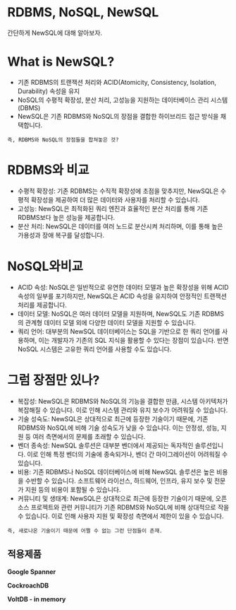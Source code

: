 # RDBMS, NoSQL, NewSQL
간단하게 NewSQL에 대해 알아보자.

# What is NewSQL?

- 기존 RDBMS의 트랜잭션 처리와 ACID(Atomicity, Consistency, Isolation, Durability) 속성을 유지
- NoSQL의 수평적 확장성, 분산 처리, 고성능을 지원하는 데이터베이스 관리 시스템(DBMS)
- NewSQL은 기존 RDBMS와 NoSQL의 장점을 결합한 하이브리드 접근 방식을 채택합니다.

`즉, RDBMS와 NoSQL의 장점들을 합쳐놓은 것?`

# RDBMS와 비교

- 수평적 확장성: 기존 RDBMS는 수직적 확장성에 초점을 맞추지만, NewSQL은 수평적 확장성을 제공하여 더 많은 데이터와 사용자를 처리할 수 있습니다.
- 고성능: NewSQL은 최적화된 쿼리 엔진과 효율적인 분산 처리를 통해 기존 RDBMS보다 높은 성능을 제공합니다.
- 분산 처리: NewSQL은 데이터를 여러 노드로 분산시켜 처리하며, 이를 통해 높은 가용성과 장애 복구를 달성합니다.

# NoSQL와비교

- ACID 속성: NoSQL은 일반적으로 유연한 데이터 모델과 높은 확장성을 위해 ACID 속성의 일부를 포기하지만, NewSQL은 ACID 속성을 유지하여 안정적인 트랜잭션 처리를 제공합니다.
- 데이터 모델: NoSQL은 여러 데이터 모델을 지원하며, NewSQL도 기존 RDBMS의 관계형 데이터 모델 외에 다양한 데이터 모델을 지원할 수 있습니다.
- 쿼리 언어: 대부분의 NewSQL 데이터베이스는 SQL을 기반으로 한 쿼리 언어를 사용하며, 이는 개발자가 기존의 SQL 지식을 활용할 수 있다는 장점이 있습니다. 반면 NoSQL 시스템은 고유한 쿼리 언어를 사용할 수도 있습니다.

# 그럼 장점만 있나?

- 복잡성: NewSQL은 RDBMS와 NoSQL의 기능을 결합한 만큼, 시스템 아키텍처가 복잡해질 수 있습니다. 이로 인해 시스템 관리와 유지 보수가 어려워질 수 있습니다.
- 기술 성숙도: NewSQL은 상대적으로 최근에 등장한 기술이기 때문에, 기존 RDBMS와 NoSQL에 비해 기술 성숙도가 낮을 수 있습니다. 이는 안정성, 성능, 지원 등 여러 측면에서의 문제를 초래할 수 있습니다.
- 벤더 종속성: NewSQL 솔루션은 대부분 벤더에서 제공되는 독자적인 솔루션입니다. 이로 인해 특정 벤더의 기술에 종속되거나, 벤더 간 마이그레이션이 어려워질 수 있습니다.
- 비용: 기존 RDBMS나 NoSQL 데이터베이스에 비해 NewSQL 솔루션은 높은 비용을 수반할 수 있습니다. 소프트웨어 라이선스, 하드웨어, 인프라, 유지 보수 및 전문가 지원 등의 비용이 포함될 수 있습니다.
- 커뮤니티 및 생태계: NewSQL은 상대적으로 최근에 등장한 기술이기 때문에, 오픈 소스 프로젝트와 관련 커뮤니티가 기존 RDBMS와 NoSQL에 비해 상대적으로 작을 수 있습니다. 이로 인해 사용자 지원 및 확장성 측면에서 제한이 있을 수 있습니다.

`즉, 새로나온 기술이기 때문에 어쩔 수 없는 그런 단점들이 존재.`

## 적용제품

**Google Spanner**

**CockroachDB**

**VoltDB - in memory**